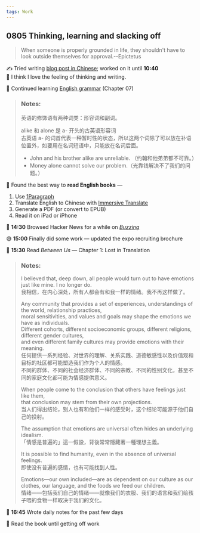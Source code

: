 ```yaml
---
tags: Work
---
```


## 0805 Thinking, learning and slacking off

>When someone is properly grounded in life, they shouldn't have to look outside themselves for approval.--Epictetus

✍️ Tried writing [blog post in Chinese](https://llwslc.github.io/grammar-club/content/Chapter07.html); worked on it until **10:40**  
💭 I think I love the feeling of thinking and writing.

📗 Continued learning [English grammar](https://llwslc.github.io/grammar-club/content/Chapter07.html) (Chapter 07)
    
>### **Notes**: 
>英语的修饰语有两种词类：形容词和副词。  
>   
>alike 和 alone 是 a- 开头的古英语形容词  
>古英语 a- 的词首代表一种暂时性的状态，所以这两个词除了可以放在补语位置外，如要用在名词短语中，只能放在名词后面。  
>- John and his brother alike are unreliable. （约翰和他弟弟都不可靠。）  
>- Money alone cannot solve our problem.（光靠钱解决不了我们的问题。）  

🎯 Found the best way to **read English books** — 
1. Use [1Paragraph](https://1paragraph.app/)
2. Translate English to Chinese with [Immersive Translate](https://immersivetranslate.com/zh-Hans/)
3. Generate a PDF (or convert to EPUB)
4. Read it on iPad or iPhone

📰 **14:30** Browsed Hacker News for a while on [*Buzzing*](https://www.buzzing.cc/)

😅 **15:00** Finally did some work — updated the expo recruiting brochure

📖 **15:30** Read *Between Us* — Chapter 1: Lost in Translation

>### **Notes**:  
>I believed that, deep down, all people would turn out to have emotions just like mine. I no longer do.  
>我相信，在内心深处，所有人都会有和我一样的情绪。我不再这样做了。
>
>Any community that provides a set of experiences, understandings of the world, relationship practices,   
>moral sensitivities, and values and goals may shape the emotions we have as individuals.   
>Different cohorts, different socioeconomic groups, different religions, different gender cultures,   
>and even different family cultures may provide emotions with their meaning.  
>任何提供一系列经验、对世界的理解、关系实践、道德敏感性以及价值观和目标的社区都可能塑造我们作为个人的情感。  
>不同的群体、不同的社会经济群体、不同的宗教、不同的性别文化，甚至不同的家庭文化都可能为情感提供意义。  
>
>When people come to the conclusion that others have feelings just like them,   
>that conclusion may stem from their own projections.   
>当人们得出结论，别人也有和他们一样的感受时，这个结论可能源于他们自己的投射。  
>
>The assumption that emotions are universal often hides an underlying idealism.  
>「情感是普遍的」這一假設，背後常常隱藏著一種理想主義。  
>
>It is possible to find humanity, even in the absence of universal feelings.  
>即使没有普遍的感情，也有可能找到人性。  
>
>Emotions—our own included—are as dependent on our culture as our clothes, our language, and the foods we feed our children.  
>情绪——包括我们自己的情绪——就像我们的衣服、我们的语言和我们给孩子喂的食物一样取决于我们的文化。  

📓 **16:45** Wrote daily notes for the past few days

📖 Read the book until getting off work


